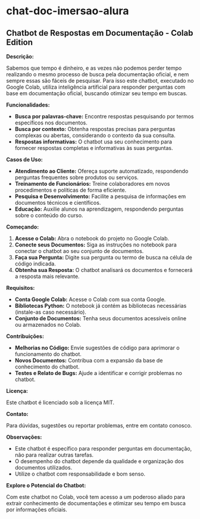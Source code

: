 # chat-doc-imersao-alura

## Chatbot de Respostas em Documentação - Colab Edition

**Descrição:**

Sabemos que tempo é dinheiro, e as vezes não podemos perder tempo realizando o mesmo processo de busca pela documentação oficial, e nem sempre essas são fáceis de pesquisar. Para isso este chatbot, executado no Google Colab, utiliza inteligência artificial para responder perguntas com base em documentação oficial, buscando otimizar seu tempo em buscas.

**Funcionalidades:**

* **Busca por palavras-chave:** Encontre respostas pesquisando por termos específicos nos documentos.
* **Busca por contexto:** Obtenha respostas precisas para perguntas complexas ou abertas, considerando o contexto da sua consulta.
* **Respostas informativas:** O chatbot usa seu conhecimento para fornecer respostas completas e informativas às suas perguntas.

**Casos de Uso:**

* **Atendimento ao Cliente:** Ofereça suporte automatizado, respondendo perguntas frequentes sobre produtos ou serviços.
* **Treinamento de Funcionários:** Treine colaboradores em novos procedimentos e políticas de forma eficiente.
* **Pesquisa e Desenvolvimento:** Facilite a pesquisa de informações em documentos técnicos e científicos.
* **Educação:** Auxilie alunos na aprendizagem, respondendo perguntas sobre o conteúdo do curso.

**Começando:**

1. **Acesse o Colab:** Abra o notebook do projeto no Google Colab.
2. **Conecte seus Documentos:** Siga as instruções no notebook para conectar o chatbot ao seu conjunto de documentos.
3. **Faça sua Pergunta:** Digite sua pergunta ou termo de busca na célula de código indicada.
4. **Obtenha sua Resposta:** O chatbot analisará os documentos e fornecerá a resposta mais relevante.

**Requisitos:**

* **Conta Google Colab:** Acesse o Colab com sua conta Google.
* **Bibliotecas Python:** O notebook já contém as bibliotecas necessárias (instale-as caso necessário).
* **Conjunto de Documentos:** Tenha seus documentos acessíveis online ou armazenados no Colab.

**Contribuições:**

* **Melhorias no Código:** Envie sugestões de código para aprimorar o funcionamento do chatbot.
* **Novos Documentos:** Contribua com a expansão da base de conhecimento do chatbot.
* **Testes e Relato de Bugs:** Ajude a identificar e corrigir problemas no chatbot.

**Licença:**

Este chatbot é licenciado sob a licença MIT.

**Contato:**

Para dúvidas, sugestões ou reportar problemas, entre em contato conosco.

**Observações:**

* Este chatbot é específico para responder perguntas em documentação, não para realizar outras tarefas.
* O desempenho do chatbot depende da qualidade e organização dos documentos utilizados.
* Utilize o chatbot com responsabilidade e bom senso.

**Explore o Potencial do Chatbot:**

Com este chatbot no Colab, você tem acesso a um poderoso aliado para extrair conhecimento de documentações e otimizar seu tempo em busca por informações oficiais. 

